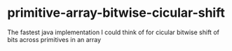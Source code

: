 # primitive-array-bitwise-cicular-shift
The fastest java implementation I could think of for cicular bitwise shift of bits across primitives in an array

